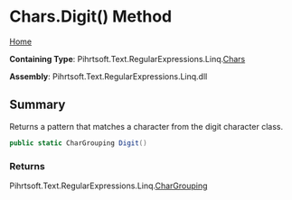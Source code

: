 # Chars\.Digit\(\) Method

[Home](../../../../../../README.md)

**Containing Type**: Pihrtsoft\.Text\.RegularExpressions\.Linq\.[Chars](../README.md)

**Assembly**: Pihrtsoft\.Text\.RegularExpressions\.Linq\.dll

## Summary

Returns a pattern that matches a character from the digit character class\.

```csharp
public static CharGrouping Digit()
```

### Returns

Pihrtsoft\.Text\.RegularExpressions\.Linq\.[CharGrouping](../../CharGrouping/README.md)

